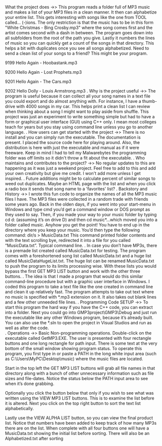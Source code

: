 What the project does ->> 
This program reads a folder full of MP3 music and makes a list of your MP3 files in a clean manner.  It then can alphabetize your entire list.  This gets interesting with songs like the one from TOOL called... (-)ions.  The only restriction is that the music has to be in this form "White Christmas - Bing Crosby.mp3" where the song comes first and the artist comes second with a dash in between.  The program goes down into all subfolders from the root of the path you give. Lastly it numbers the lines of music so you can quickly get a count of the songs in that directory.  This helps a bit with duplicates once you see all songs alphabetized.  Need to send a clean list of your songs to a friend?  This might be your program.

9199  Hello Again - Hoobastank.mp3

9200  Hello Again - Lost Prophets.mp3

9201  Hello Again - The Cars.mp3

9202  Hello Dolly - Louis Armstrong.mp3
.
Why is the project useful ->>
The program is useful because it can collect all your song names in a text file you could export and do almost anything with. For instance, I have a thumb-drive with 4000 songs in my car.  This helps print a clean list I can review when thinking about a song I might want to play aside from shuffle.  This project was just an experiment to write something simple but had to have a form or graphical user interface (GUI) using C++ only.  I mean most colleges teach for years but you stay using command line unless you go to another language.
.
How users can get started with the project ->>
There is no install and you can simply run the executable.  The documentation is present. I placed the source code here for playing around. Also, the distribution is here with just the executable and manual as if it were freeware.  Keep in mind I had to tell my Malwarebytes the programming folder was off limits so it didn't throw a fit about the executable.
.
Who maintains and contributes to the project? ->>
No regular updates to this are happening as it was just a weekend project. Feel free to add to this and add your own creativity but give me credit. I won't add more unless I get inspired.
.
Future additions might be to calculate percent of similar songs to weed out duplicates.  Maybe an HTML page with the list and when you click a radio box it sends that song name to a 'favorites' list?
.
Backstory and History ->>
I wrote this fun code to organize the names of all the MP3 music files I have.  The MP3 files were collected in a random trade with friends some years ago. Back in the olden days, if you went into your start-menu in Windows and type cmd you’d get a command window or DOS prompt as they used to say.  Then, if you made your way to your music folder by typing cd d: (assuming it’s on drive D) and then cd music*…which moved you into a folder called music.  Anyhow you get the point!  You have to end up in the directory where you keep your music.  You’d then type the following command:   dir/s > MusicData.txt   This command printed folder contents and with the text scrolling bye, redirected it into a file for you called “MusicData.txt”.  Typical command line.
.
In case you don’t have MP3s, there is a premade list created called MusicData.txt for testing.  The program comes with a foreshortened song list called MusicData.txt and a huge list called MusicDataHugeList.txt.  The huge list can be renamed MusicData.txt to push the program to its limits processing wise.  With these lists you would bypass the first GET MP3 LIST button and work with the other three buttons.
.
The idea is that I made a program that would do this similar command-line procedure but with a graphic user interface in Windows.  I coded this program to take a text file like the one created in command line and clean it up relatively fast.  The program attempts to take out text where no music is specified with *.mp3 extension on it.  It also takes out blank lines and a few other unneeded file lines.
.
Programming Code SETUP ->>
To start this program the hard way if you have the C++ code, you can extract into a folder. Next you could go into GMP3project\GMP3\Debug and just run the executable like any other Windows program, because it’s already built.  You can also use the *.sln to open the project in Visual Studios and run as well as alter the code.  
.
Operations ->> 
Basic Non-programming operations. Double-click on the executable called GetMP3.EXE.
The user is presented with four rectangle buttons and one long rectangle for path input. There is some text at the very bottom of the small window showing program status. To operate this program, you first type in or paste a PATH in the long white input area (such as C:\Users\MyPC\Desktop\music) where the music files are located.  

Start in the top left the GET MP3 LIST buttons will grab all file names in that directory along with a bunch of other unnecessary information such as file sizes and file-dates. Notice the status below the PATH input area to see when it’s done grabbing.  

Optionally you click the button below that only if you wish to see what was written using the VIEW MP3 LIST buttons.  This is to examine the list before it is altered. Next you click on the top right button to sort the text list alphabetically.  

Lastly use the VIEW ALPHA LIST button, so you can view the final product list. Notice that numbers have been added to keep track of how many MP3s there are on the list.  When complete with all four buttons one will have a MusicData.txt showing the initial list before sorting.  There will also be an Alphabetized.txt after sorting


